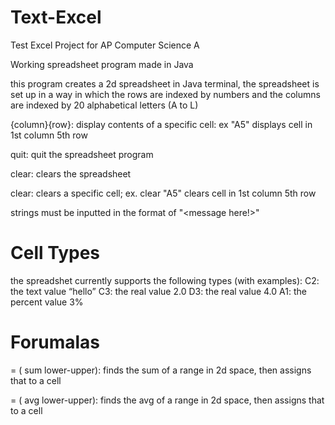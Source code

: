# Text-Excel

Test Excel Project for AP Computer Science A

Working spreadsheet program made in Java

this program creates a 2d spreadsheet in Java terminal, the spreadsheet is set up in a way in which the rows are indexed by numbers and the columns are indexed by 20 alphabetical letters (A to L)

{column}{row}: display contents of a specific cell: ex "A5" displays cell in 1st column 5th row

quit: quit the spreadsheet program

clear: clears the spreadsheet

clear<cell>: clears a specific cell; ex. clear "A5" clears cell in 1st column 5th row
 
strings must be inputted in the format of "<message here!>" 

 
# Cell Types
  the spreadshet currently supports the following types (with examples):
  C2: the text value “hello”
  C3: the real value 2.0
  D3: the real value 4.0
  A1: the percent value 3%

# Forumalas
  <cell> = ( sum lower-upper): finds the sum of a range in 2d space, then assigns that to a cell
   
  <cell> = ( avg lower-upper): finds the avg of a range in 2d space, then assigns that to a cell
